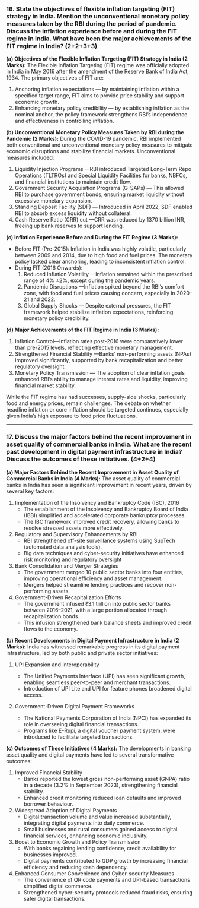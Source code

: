 ### **16. State the objectives of flexible inflation targeting (FIT) strategy in India. Mention the unconventional monetary policy measures taken by the RBI during the period of pandemic. Discuss the inflation experience before and during the FIT regime in India. What have been the major achievements of the FIT regime in India? (2+2+3+3)**  

**(a) Objectives of the Flexible Inflation Targeting (FIT) Strategy in India (2 Marks):**
The Flexible Inflation Targeting (FIT) regime was officially adopted in India in May 2016 after the amendment of the Reserve Bank of India Act, 1934. The primary objectives of FIT are:
1. Anchoring inflation expectations — by maintaining inflation within a specified target range, FIT aims to provide price stability and support economic growth.
2. Enhancing monetary policy credibility — by establishing inflation as the nominal anchor, the policy framework strengthens RBI’s independence and effectiveness in controlling inflation.

**(b) Unconventional Monetary Policy Measures Taken by RBI during the Pandemic (2 Marks):**
During the COVID-19 pandemic, RBI implemented both conventional and unconventional monetary policy measures to mitigate economic disruptions and stabilize financial markets. Unconventional measures included:
1. Liquidity Injection Programs —RBI introduced Targeted Long-Term Repo Operations (TLTROs) and Special Liquidity Facilities for banks, NBFCs, and financial institutions to maintain credit flow.
2. Government Security Acquisition Programs (G-SAPs) — This allowed RBI to purchase government bonds, ensuring market liquidity without excessive monetary expansion.
3. Standing Deposit Facility (SDF) — Introduced in April 2022, SDF enabled RBI to absorb excess liquidity without collateral.
4. Cash Reserve Ratio (CRR) cut —CRR was reduced by 1370 billion INR, freeing up bank reserves to support lending.

**(c) Inflation Experience Before and During the FIT Regime (3 Marks):**
- Before FIT (Pre-2015): Inflation in India was highly volatile, particularly between 2009 and 2014, due to high food and fuel prices. The monetary policy lacked clear anchoring, leading to inconsistent inflation control.
- During FIT (2016 Onwards): 
  1. Reduced Inflation Volatility —Inflation remained within the prescribed range of 4% ±2%, except during the pandemic years.
  2. Pandemic Disruptions —Inflation spiked beyond the RBI’s comfort zone, with food and fuel prices causing concern, especially in 2020–21 and 2022.
  3. Global Supply Shocks — Despite external pressures, the FIT framework helped stabilize inflation expectations, reinforcing monetary policy credibility.

**(d) Major Achievements of the FIT Regime in India (3 Marks):**
1. Inflation Control—Inflation rates post-2016 were comparatively lower than pre-2015 levels, reflecting effective monetary management.
2. Strengthened Financial Stability —Banks’ non-performing assets (NPAs) improved significantly, supported by bank recapitalization and better regulatory oversight.
3. Monetary Policy Transmission — The adoption of clear inflation goals enhanced RBI’s ability to manage interest rates and liquidity, improving financial market stability.

While the FIT regime has had successes, supply-side shocks, particularly food and energy prices, remain challenges. The debate on whether headline inflation or core inflation should be targeted continues, especially given India’s high exposure to food price fluctuations.

---
### **17. Discuss the major factors behind the recent improvement in asset quality of commercial banks in India. What are the recent past development in digital payment infrastructure in India? Discuss the outcomes of these initiatives. (4+2+4)**  

**(a) Major Factors Behind the Recent Improvement in Asset Quality of Commercial Banks in India (4 Marks):**
The asset quality of commercial banks in India has seen a significant improvement in recent years, driven by several key factors:

1. Implementation of the Insolvency and Bankruptcy Code (IBC), 2016
   - The establishment of the Insolvency and Bankruptcy Board of India (IBBI) simplified and accelerated corporate bankruptcy processes.
   - The IBC framework improved credit recovery, allowing banks to resolve stressed assets more effectively.
2. Regulatory and Supervisory Enhancements by RBI  
   - RBI strengthened off-site surveillance systems using SupTech (automated data analysis tools).
   - Big data techniques and cyber-security initiatives have enhanced risk monitoring and regulatory oversight
3. Bank Consolidation and Merger Strategies 
   - The government merged 10 public sector banks into four entities, improving operational efficiency and asset management.
   - Mergers helped streamline lending practices and recover non-performing assets.
4. Government-Driven Recapitalization Efforts 
   - The government infused ₹3.1 trillion into public sector banks between 2016–2021, with a large portion allocated through recapitalization bonds.
   - This infusion strengthened bank balance sheets and improved credit flows to the economy.

**(b) Recent Developments in Digital Payment Infrastructure in India (2 Marks):**
India has witnessed remarkable progress in its digital payment infrastructure, led by both public and private sector initiatives:

1. UPI Expansion and Interoperability  
   - The Unified Payments Interface (UPI) has seen significant growth, enabling seamless peer-to-peer and merchant transactions.
   - Introduction of UPI Lite and UPI for feature phones broadened digital access.

2. Government-Driven Digital Payment Frameworks 
   - The National Payments Corporation of India (NPCI) has expanded its role in overseeing digital financial transactions.
   - Programs like E-Rupi, a digital voucher payment system, were introduced to facilitate targeted transactions.

**(c) Outcomes of These Initiatives (4 Marks):**
The developments in banking asset quality and digital payments have led to several transformative outcomes:

1. Improved Financial Stability  
   - Banks reported the lowest gross non-performing asset (GNPA) ratio in a decade (3.2% in September 2023), strengthening financial stability.
   - Enhanced credit monitoring reduced loan defaults and improved borrower behaviour.
2. Widespread Adoption of Digital Payments  
   - Digital transaction volume and value increased substantially, integrating digital payments into daily commerce.
   - Small businesses and rural consumers gained access to digital financial services, enhancing economic inclusivity.
3. Boost to Economic Growth and Policy Transmission 
   - With banks regaining lending confidence, credit availability for businesses improved.
   - Digital payments contributed to GDP growth by increasing financial efficiency and reducing cash dependency.
4. Enhanced Consumer Convenience and Cyber-security Measures 
   - The convenience of QR code payments and UPI-based transactions simplified digital commerce.
   - Strengthened cyber-security protocols reduced fraud risks, ensuring safer digital transactions.